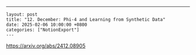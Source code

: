 ---
    layout: post
    title: "12. December: Phi-4 and Learning from Synthetic Data"
    date: 2025-02-06 10:00:00 +0800
    categories: ["NotionExport"]
    ---
    
https://arxiv.org/abs/2412.08905

